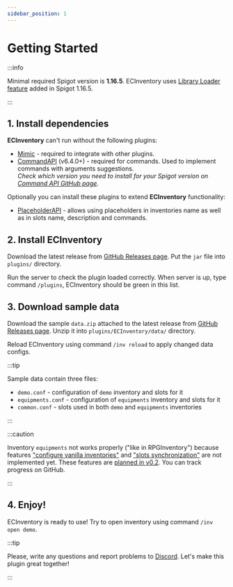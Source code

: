 ```yaml
---
sidebar_position: 1
---
```


# Getting Started

:::info

Minimal required Spigot version is **1.16.5**.
ECInventory uses [Library Loader feature][library-loader] added in Spigot 1.16.5.

:::

## 1. Install dependencies

**ECInventory** can't run without the following plugins:

- [Mimic] - required to integrate with other plugins.
- [CommandAPI] (v6.4.0+) - required for commands.
  Used to implement commands with arguments suggestions.  
  *Check which version you need to install for your Spigot version on [Command API GitHub page][commandapi-gh].*

Optionally you can install these plugins to extend **ECInventory** functionality:

- [PlaceholderAPI] - allows using placeholders in inventories name as well as in slots name, description and commands.

## 2. Install ECInventory

Download the latest release from [GitHub Releases page][releases]. Put the `jar` file into `plugins/` directory.

Run the server to check the plugin loaded correctly.
When server is up, type command `/plugins`, ECInventory should be green in this list.

## 3. Download sample data

Download the sample `data.zip` attached to the latest release from [GitHub Releases page][releases].
Unzip it into `plugins/ECInventory/data/` directory.

Reload ECInventory using command `/inv reload` to apply changed data configs.

:::tip

Sample data contain three files:

- `demo.conf` - configuration of `demo` inventory and slots for it
- `equipments.conf` - configuration of `equipments` inventory and slots for it
- `common.conf` - slots used in both `demo` and `equipments` inventories

:::

:::caution

Inventory `equipments` not works properly ("like in RPGInventory") because features ["configure vanilla inventories"][vanilla-inv] and ["slots synchronization"][slots-sync] are not implemented yet.
These features are [planned in v0.2][v0.2].
You can track progress on GitHub.

:::

## 4. Enjoy!

ECInventory is ready to use!
Try to open inventory using command `/inv open demo`.

:::tip

Please, write any questions and report problems to [Discord].
Let's make this plugin great together!

:::

[library-loader]: https://www.spigotmc.org/threads/510208/#post-4184317
[discord]: https://discord.gg/5NfPsgb

[mimic]: https://www.spigotmc.org/resources/82515/
[commandapi]: https://www.spigotmc.org/resources/62353/
[commandapi-gh]: https://github.com/JorelAli/CommandAPI#readme
[placeholderapi]: https://www.spigotmc.org/resources/6245/

[releases]: https://github.com/EndlessCodeGroup/ECInventory/releases
[vanilla-inv]: https://github.com/EndlessCodeGroup/ECInventory/issues/9
[slots-sync]: https://github.com/EndlessCodeGroup/ECInventory/issues/19
[v0.2]: https://github.com/EndlessCodeGroup/ECInventory/milestone/2
